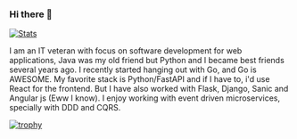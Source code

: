 ### Hi there 👋

[![Stats](https://github-readme-stats.vercel.app/api?username=nf1s&show_icons=true&theme=radical)](https://github-readme-stats.vercel.app/api?username=sciencepal&show_icons=true&theme=radical)

I am an IT veteran with focus on software development for web applications,
Java was my old friend but Python and I became best friends several years ago.
I recently started hanging out with Go, and Go is AWESOME.
My favorite stack is Python/FastAPI and if I have to, i'd use React for the frontend.
But I have also worked with Flask, Django, Sanic and Angular js (Eww I know).
I enjoy working with event driven microservices, specially with DDD and CQRS.

[![trophy](https://github-profile-trophy.vercel.app/?username=nf1s)](https://github.com/ryo-ma/github-profile-trophy)
